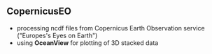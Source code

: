 ## CopernicusEO

- processing ncdf files from Copernicus Earth Observation service ("Europes's Eyes on Earth")
- using **OceanView** for plotting of 3D stacked data
